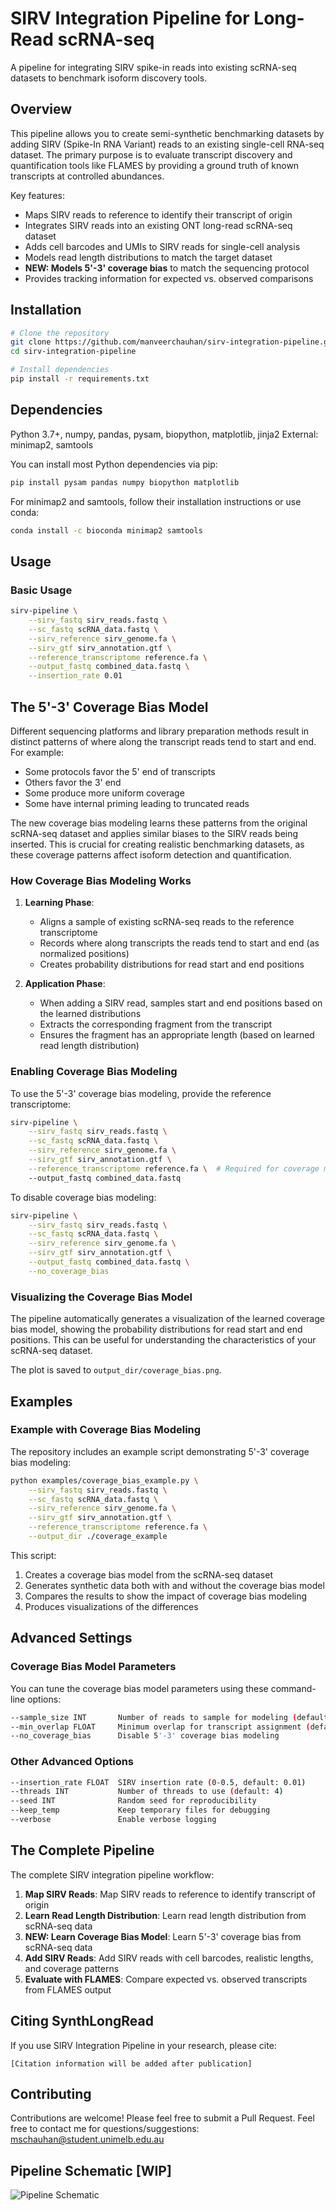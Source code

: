 # SIRV Integration Pipeline for Long-Read scRNA-seq

A pipeline for integrating SIRV spike-in reads into existing scRNA-seq datasets to benchmark isoform discovery tools.

## Overview

This pipeline allows you to create semi-synthetic benchmarking datasets by adding SIRV (Spike-In RNA Variant) reads to an existing single-cell RNA-seq dataset. The primary purpose is to evaluate transcript discovery and quantification tools like FLAMES by providing a ground truth of known transcripts at controlled abundances.

Key features:
- Maps SIRV reads to reference to identify their transcript of origin
- Integrates SIRV reads into an existing ONT long-read scRNA-seq dataset
- Adds cell barcodes and UMIs to SIRV reads for single-cell analysis
- Models read length distributions to match the target dataset
- **NEW: Models 5'-3' coverage bias** to match the sequencing protocol
- Provides tracking information for expected vs. observed comparisons

## Installation

```bash
# Clone the repository
git clone https://github.com/manveerchauhan/sirv-integration-pipeline.git
cd sirv-integration-pipeline

# Install dependencies
pip install -r requirements.txt
```

## Dependencies

Python 3.7+, numpy, pandas, pysam, biopython, matplotlib, jinja2
External: minimap2, samtools

You can install most Python dependencies via pip:

```bash
pip install pysam pandas numpy biopython matplotlib
```

For minimap2 and samtools, follow their installation instructions or use conda:

```bash
conda install -c bioconda minimap2 samtools
```

## Usage

### Basic Usage

```bash
sirv-pipeline \
    --sirv_fastq sirv_reads.fastq \
    --sc_fastq scRNA_data.fastq \
    --sirv_reference sirv_genome.fa \
    --sirv_gtf sirv_annotation.gtf \
    --reference_transcriptome reference.fa \
    --output_fastq combined_data.fastq \
    --insertion_rate 0.01
```

## The 5'-3' Coverage Bias Model

Different sequencing platforms and library preparation methods result in distinct patterns of where along the transcript reads tend to start and end. For example:

- Some protocols favor the 5' end of transcripts
- Others favor the 3' end 
- Some produce more uniform coverage
- Some have internal priming leading to truncated reads

The new coverage bias modeling learns these patterns from the original scRNA-seq dataset and applies similar biases to the SIRV reads being inserted. This is crucial for creating realistic benchmarking datasets, as these coverage patterns affect isoform detection and quantification.

### How Coverage Bias Modeling Works

1. **Learning Phase**: 
   - Aligns a sample of existing scRNA-seq reads to the reference transcriptome
   - Records where along transcripts the reads tend to start and end (as normalized positions)
   - Creates probability distributions for read start and end positions

2. **Application Phase**:
   - When adding a SIRV read, samples start and end positions based on the learned distributions
   - Extracts the corresponding fragment from the transcript
   - Ensures the fragment has an appropriate length (based on learned read length distribution)

### Enabling Coverage Bias Modeling

To use the 5'-3' coverage bias modeling, provide the reference transcriptome:

```bash
sirv-pipeline \
    --sirv_fastq sirv_reads.fastq \
    --sc_fastq scRNA_data.fastq \
    --sirv_reference sirv_genome.fa \
    --sirv_gtf sirv_annotation.gtf \
    --reference_transcriptome reference.fa \  # Required for coverage modeling
    --output_fastq combined_data.fastq
```

To disable coverage bias modeling:

```bash
sirv-pipeline \
    --sirv_fastq sirv_reads.fastq \
    --sc_fastq scRNA_data.fastq \
    --sirv_reference sirv_genome.fa \
    --sirv_gtf sirv_annotation.gtf \
    --output_fastq combined_data.fastq \
    --no_coverage_bias
```

### Visualizing the Coverage Bias Model

The pipeline automatically generates a visualization of the learned coverage bias model, showing the probability distributions for read start and end positions. This can be useful for understanding the characteristics of your scRNA-seq dataset.

The plot is saved to `output_dir/coverage_bias.png`.

## Examples

### Example with Coverage Bias Modeling

The repository includes an example script demonstrating 5'-3' coverage bias modeling:

```bash
python examples/coverage_bias_example.py \
    --sirv_fastq sirv_reads.fastq \
    --sc_fastq scRNA_data.fastq \
    --sirv_reference sirv_genome.fa \
    --sirv_gtf sirv_annotation.gtf \
    --reference_transcriptome reference.fa \
    --output_dir ./coverage_example
```

This script:
1. Creates a coverage bias model from the scRNA-seq dataset
2. Generates synthetic data both with and without the coverage bias model
3. Compares the results to show the impact of coverage bias modeling
4. Produces visualizations of the differences

## Advanced Settings

### Coverage Bias Model Parameters

You can tune the coverage bias model parameters using these command-line options:

```bash
--sample_size INT       Number of reads to sample for modeling (default: 1000)
--min_overlap FLOAT     Minimum overlap for transcript assignment (default: 0.5)
--no_coverage_bias      Disable 5'-3' coverage bias modeling
```

### Other Advanced Options

```bash
--insertion_rate FLOAT  SIRV insertion rate (0-0.5, default: 0.01)
--threads INT           Number of threads to use (default: 4)
--seed INT              Random seed for reproducibility
--keep_temp             Keep temporary files for debugging
--verbose               Enable verbose logging
```

## The Complete Pipeline

The complete SIRV integration pipeline workflow:

1. **Map SIRV Reads**: Map SIRV reads to reference to identify transcript of origin
2. **Learn Read Length Distribution**: Learn read length distribution from scRNA-seq data
3. **NEW: Learn Coverage Bias Model**: Learn 5'-3' coverage bias from scRNA-seq data
4. **Add SIRV Reads**: Add SIRV reads with cell barcodes, realistic lengths, and coverage patterns
5. **Evaluate with FLAMES**: Compare expected vs. observed transcripts from FLAMES output

## Citing SynthLongRead

If you use SIRV Integration Pipeline in your research, please cite:

```
[Citation information will be added after publication]
```

## Contributing

Contributions are welcome! Please feel free to submit a Pull Request.
Feel free to contact me for questions/suggestions: mschauhan@student.unimelb.edu.au

## Pipeline Schematic [WIP]
![Pipeline Schematic](pipeline_overview.png)
